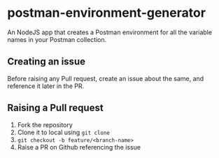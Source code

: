 # postman-environment-generator

An NodeJS app that creates a Postman environment for all the variable names in your Postman collection.

## Creating an issue

Before raising any Pull request, create an issue about the same, and reference it later in the PR.

## Raising a Pull request

1. Fork the repository
2. Clone it to local using `git clone`
3. `git checkout -b feature/<branch-name>`
4. Raise a PR on Github referencing the issue

